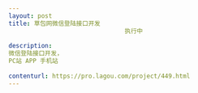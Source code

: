 ```yaml
---                
layout: post       
title: 草包网微信登陆接口开发
                                执行中
           
description: 
微信登陆接口开发，
PC站 APP 手机站
     
contenturl: https://pro.lagou.com/project/449.html      
---                 
```

